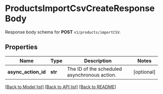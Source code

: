 # ProductsImportCsvCreateResponseBody

Response body schema for **POST** `v1/products/importCSV`.

## Properties
Name | Type | Description | Notes
------------ | ------------- | ------------- | -------------
**async_action_id** | **str** | The ID of the scheduled asynchronous action. | [optional] 

[[Back to Model list]](../README.md#documentation-for-models) [[Back to API list]](../README.md#documentation-for-api-endpoints) [[Back to README]](../README.md)


